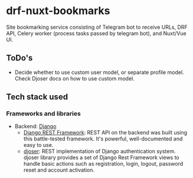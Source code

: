 # drf-nuxt-bookmarks

Site bookmarking service consisting of Telegram bot to receive URLs, DRF API, Celery worker (process tasks passed by 
telegram bot), and Nuxt/Vue UI.

## ToDo's

- Decide whether to use custom user model, or separate profile model. Check Djoser docs on how to use custom model.

## Tech stack used

### Frameworks and libraries

- Backend: [Django](https://www.djangoproject.com/)
  - [Django REST Framework](https://www.django-rest-framework.org/): REST API on the backend was built using this battle-tested framework. It's powerful, well-documented and easy to use.
  - [djoser](https://djoser.readthedocs.io/en/latest/introduction.html): REST implementation of Django authentication system. djoser library provides a set of Django Rest Framework views to handle basic actions such as registration, login, logout, password reset and account activation.
